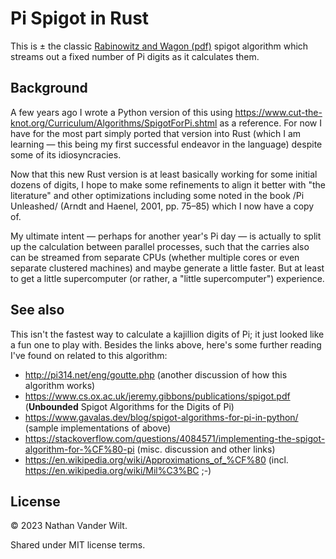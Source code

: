# Pi Spigot in Rust

This is ± the classic [Rabinowitz and Wagon (pdf)](http://stanleyrabinowitz.com/download/spigot-revised.pdf) spigot algorithm which streams out a fixed number of Pi digits as it calculates them.

## Background

A few years ago I wrote a Python version of this using <https://www.cut-the-knot.org/Curriculum/Algorithms/SpigotForPi.shtml> as a reference. For now I have for the most part simply ported that version into Rust (which I am learning — this being my first successful endeavor in the language) despite some of its idiosyncracies.

Now that this new Rust version is at least basically working for some initial dozens of digits, I hope to make some refinements to align it better with "the literature" and other optimizations including some noted in the book /Pi Unleashed/ (Arndt and Haenel, 2001, pp. 75–85) which I now have a copy of.

My ultimate intent — perhaps for another year's Pi day — is actually to split up the calculation between parallel processes, such that the carries also can be streamed from separate CPUs (whether multiple cores or even separate clustered machines) and maybe generate a little faster. But at least to get a little supercomputer (or rather, a "little supercomputer") experience.

## See also

This isn't the fastest way to calculate a kajillion digits of Pi; it just looked like a fun one to play with. Besides the links above, here's some further reading I've found on related to this algorithm:

* http://pi314.net/eng/goutte.php (another discussion of how this algorithm works)
* https://www.cs.ox.ac.uk/jeremy.gibbons/publications/spigot.pdf (**Unbounded** Spigot Algorithms for the Digits of Pi)
* https://www.gavalas.dev/blog/spigot-algorithms-for-pi-in-python/ (sample implementations of above)
* https://stackoverflow.com/questions/4084571/implementing-the-spigot-algorithm-for-%CF%80-pi (misc. discussion and other links)
* https://en.wikipedia.org/wiki/Approximations_of_%CF%80 (incl. https://en.wikipedia.org/wiki/Mil%C3%BC ;-)


## License

© 2023 Nathan Vander Wilt.

Shared under MIT license terms.
